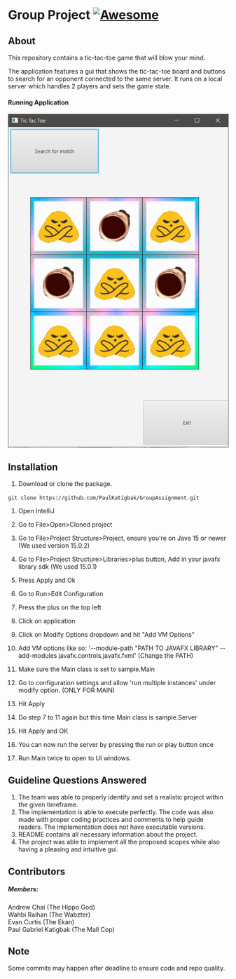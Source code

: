 
# Group Project [![Awesome](https://awesome.re/badge.svg)](https://awesome.re)

## About
This repository contains a tic-tac-toe game that will blow your mind.

The application features a gui that shows the tic-tac-toe board and buttons to search for an opponent connected to the same server.
It runs on a local server which handles 2 players and sets the game state.

#### Running Application
![img_1.png](img_1.png)

## Installation
1. Download or clone the package.

``git clone https://github.com/PaulKatigbak/GroupAssignment.git``

1. Open IntelliJ
2. Go to File>Open>Cloned project
3. Go to File>Project Structure>Project, ensure you're on Java 15 or newer (We used version 15.0.2)
4. Go to File>Project Structure>Libraries>plus button, Add in your javafx library sdk (We used 15.0.1)
5. Press Apply and Ok
6. Go to Run>Edit Configuration
7. Press the plus on the top left
8. Click on application
9. Click on Modify Options dropdown and hit "Add VM Options"
10. Add VM options like so: '--module-path "PATH TO JAVAFX LIBRARY" --add-modules javafx.controls,javafx.fxml'
    (Change the PATH)
11. Make sure the Main class is set to sample.Main
12. Go to configuration settings and allow 'run multiple instances' under modify option. (ONLY FOR MAIN)

13. Hit Apply
14. Do step 7 to 11 again but this time Main class is sample.Server
15. Hit Apply and OK
16. You can now run the server by pressing the run or play button once
17. Run Main twice to open to UI windows.

## Guideline Questions Answered
1. The team was able to properly identify and set a realistic project within the given timeframe.
2. The implementation is able to execute perfectly. The code was also made with proper coding practices and comments to help guide readers. The implementation does not have executable versions.
3. README contains all necessary information about the project.
4. The project was able to implement all the proposed scopes while also having a pleasing and intuitive gui.

## Contributors
##### Members:
Andrew Chai (The Hippo God)\
Wahbi Raihan (The Wabzter)\
Evan Curtis (The Ekan)\
Paul Gabriel Katigbak (The Mall Cop)

## Note

Some commits may happen after deadline to ensure code and repo quality.

